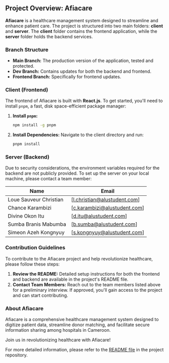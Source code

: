 ## Project Overview: Afiacare

**Afiacare** is a healthcare management system designed to streamline and enhance patient care. The project is structured into two main folders: **client** and **server**. The **client** folder contains the frontend application, while the **server** folder holds the backend services.

### Branch Structure

- **Main Branch:** The production version of the application, tested and protected.
- **Dev Branch:** Contains updates for both the backend and frontend.
- **Frontend Branch:** Specifically for frontend updates.

### Client (Frontend)

The frontend of Afiacare is built with **React.js**. To get started, you'll need to install `pnpm`, a fast, disk space-efficient package manager:

1. **Install `pnpm`:**
   ```bash
   npm install -g pnpm
   ```

2. **Install Dependencies:**
   Navigate to the client directory and run:
   ```bash
   pnpm install
   ```

### Server (Backend)

Due to security considerations, the environment variables required for the backend are not publicly provided. To set up the server on your local machine, please contact a team member:

| Name                         | Email                                 |
|------------------------------|---------------------------------------|
| Loue Sauveur Christian       | [l.christian@alustudent.com]          |
| Chance Karambizi             | [c.karambizi@alustudent.com]          |
| Divine Okon Itu              | [d.itu@alustudent.com]                |
| Sumba Branis Mabumba         | [b.sumba@alustudent.com]              |
| Simeon Azeh Kongnyuy         | [s.kongnyuy@alustudent.com]           |

### Contribution Guidelines

To contribute to the Afiacare project and help revolutionize healthcare, please follow these steps:

1. **Review the README:** Detailed setup instructions for both the frontend and backend are available in the project's README file.
2. **Contact Team Members:** Reach out to the team members listed above for a preliminary interview. If approved, you'll gain access to the project and can start contributing.

### About Afiacare

Afiacare is a comprehensive healthcare management system designed to digitize patient data, streamline donor matching, and facilitate secure information sharing among hospitals in Cameroon.

Join us in revolutionizing healthcare with Afiacare!

For more detailed information, please refer to the [README file](https://github.com/lscblack/afiacare_SE_Project/) in the project repository.